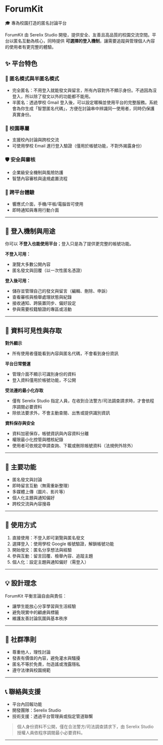 # ForumKit  
🎓 專為校園打造的匿名討論平台

ForumKit 由 Serelix Studio 開發，提供安全、友善且高品質的校園交流空間。平台以匿名互動為核心，同時提供 **可選擇的登入機制**，讓需要追蹤與管理個人內容的使用者有更完整的體驗。


## ✨ 平台特色

### 🔐 匿名模式與半匿名模式

- 完全匿名：不用登入就能發文與留言，所有內容對外不顯示身份。不過因為沒登入，所以除了發文以外的功能都不能用。
- 半匿名：透過學校 Gmail 登入後，可以設定暱稱並使用平台的完整服務。系統會為你生成「智慧匿名代碼」，方便在討論串中辨識同一使用者，同時仍保護真實身份。

### 🏫 校園專屬
- 支援校內討論與跨校交流  
- 可使用學校 Email 進行登入驗證（僅用於帳號功能，不對外揭露身份）

### 🛡️ 安全與審核
- 企業級安全機制與風險防護  
- 智慧內容審核與違規處置流程  

### 📱 跨平台體驗
- 響應式介面，手機/平板/電腦皆可使用  
- 即時通知與專用行動介面  

---

## 👤 登入機制與用途

你可以 **不登入也能使用平台**；登入只是為了提供更完整的帳號功能。

**不登入可用：**
- 瀏覽大多數公開內容  
- 匿名發文與回覆（以一次性匿名憑證）  

**登入後可用：**
- 儲存並管理自己的發文與留言（編輯、刪除、申訴）  
- 查看審核與檢舉處理狀態與紀錄  
- 接收通知、跨裝置同步、偏好設定  
- 參與需要校籍驗證的專區或活動  

---

## 🔎 資料可見性與存取

**對外顯示**  
- 所有使用者僅能看到內容與匿名代碼，不會看到身份資訊  

**平台日常營運**  
- 管理介面不顯示可識別身份的資料  
- 登入資料僅用於帳號功能，不公開  

**受法遵的最小化存取**  
- 僅有 Serelix Studio 指定人員，在收到合法警方/司法調查請求時，才會依程序調閱必要資料  
- 除依法要求外，不會主動查閱、出售或提供識別資訊  

**資料保存與安全**  
- 資料加密保存，帳號資訊與內容資料分離  
- 權限最小化控管與稽核紀錄  
- 使用者可依規定申請查詢、下載或刪除帳號資料（法規例外除外）  

---

## 🚀 主要功能

- 匿名發文與討論  
- 即時留言互動（無需重新整理）  
- 多媒體上傳（圖片、影片等）  
- 個人化主題與通知偏好  
- 跨校交流與內容搜尋  

---

## 🎯 使用方式

1. 直接使用：不登入即可瀏覽與匿名發文  
2. 選擇登入：使用學校 Google 帳號驗證，解鎖帳號功能  
3. 開始發文：匿名分享想法與經驗  
4. 參與互動：留言回覆、檢舉內容、追蹤主題  
5. 個人化：設定主題與通知偏好（需登入）  

---

## 💡 設計理念

ForumKit 平衡言論自由與責任：  
- 讓學生能放心分享學習與生活經驗  
- 避免現實中的顧慮與標籤  
- 維護友善討論氛圍與基本秩序  

---

## 🌟 社群準則

- 尊重他人，理性討論  
- 發表有價值的內容，避免灌水與騷擾  
- 匿名不等於免責，勿造謠或洩露隱私  
- 遵守法律與校園規範  

---

## 📞 聯絡與支援

- 平台內回報功能  
- 開發團隊：Serelix Studio  
- 技術支援：透過平台管理員或指定管道聯繫  

> 個人身份資料不公開，僅在合法警方/司法調查請求下，由 Serelix Studio 授權人員依程序調閱最小必要資料。

---
